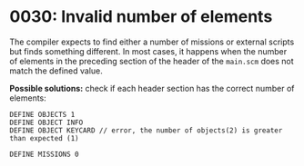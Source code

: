 # 0030: Invalid number of elements

The compiler expects to find either a number of missions or external scripts but finds something different. In most cases, it happens when the number of elements in the preceding section of the header of the `main.scm` does not match the defined value.

**Possible solutions:** check if each header section has the correct number of elements:

```text
DEFINE OBJECTS 1
DEFINE OBJECT INFO
DEFINE OBJECT KEYCARD // error, the number of objects(2) is greater than expected (1)

DEFINE MISSIONS 0 
```


